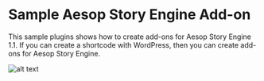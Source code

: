 Sample Aesop Story Engine Add-on
============

This sample plugins shows how to create add-ons for Aesop Story Engine 1.1. If you can create a shortcode with WordPress, then you can create add-ons for Aesop Story Engine.

![alt text](http://aesopstoryengine.com/wp-content/uploads/2015/01/sample-add-on-test.png "Aesop Story Engine Sample Add-on")
